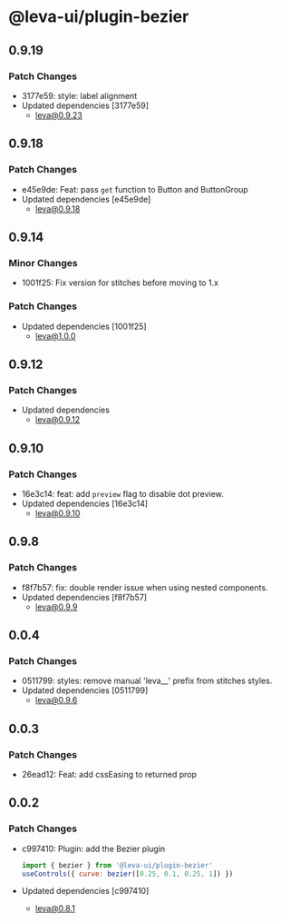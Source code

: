 # @leva-ui/plugin-bezier

## 0.9.19

### Patch Changes

- 3177e59: style: label alignment
- Updated dependencies [3177e59]
  - leva@0.9.23

## 0.9.18

### Patch Changes

- e45e9de: Feat: pass `get` function to Button and ButtonGroup
- Updated dependencies [e45e9de]
  - leva@0.9.18

## 0.9.14

### Minor Changes

- 1001f25: Fix version for stitches before moving to 1.x

### Patch Changes

- Updated dependencies [1001f25]
  - leva@1.0.0

## 0.9.12

### Patch Changes

- Updated dependencies
  - leva@0.9.12

## 0.9.10

### Patch Changes

- 16e3c14: feat: add `preview` flag to disable dot preview.
- Updated dependencies [16e3c14]
  - leva@0.9.10

## 0.9.8

### Patch Changes

- f8f7b57: fix: double render issue when using nested components.
- Updated dependencies [f8f7b57]
  - leva@0.9.9

## 0.0.4

### Patch Changes

- 0511799: styles: remove manual 'leva\_\_' prefix from stitches styles.
- Updated dependencies [0511799]
  - leva@0.9.6

## 0.0.3

### Patch Changes

- 26ead12: Feat: add cssEasing to returned prop

## 0.0.2

### Patch Changes

- c997410: Plugin: add the Bezier plugin

  ```js
  import { bezier } from '@leva-ui/plugin-bezier'
  useControls({ curve: bezier([0.25, 0.1, 0.25, 1]) })
  ```

- Updated dependencies [c997410]
  - leva@0.8.1
